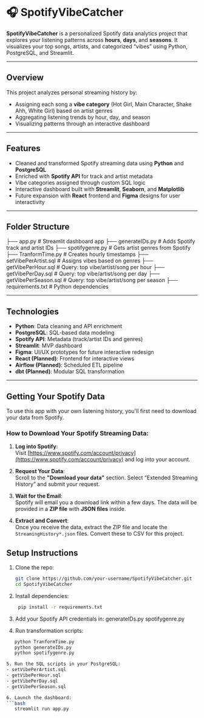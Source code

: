 # 🎧 SpotifyVibeCatcher

**SpotifyVibeCatcher** is a personalized Spotify data analytics project that explores your listening patterns across **hours**, **days**, and **seasons**. It visualizes your top songs, artists, and categorized “vibes” using Python, PostgreSQL, and Streamlit.

---

## Overview

This project analyzes personal streaming history by:
- Assigning each song a **vibe category** (Hot Girl, Main Character, Shake Ahh, White Girl) based on artist genres
- Aggregating listening trends by hour, day, and season
- Visualizing patterns through an interactive dashboard

---

## Features

- Cleaned and transformed Spotify streaming data using **Python** and **PostgreSQL**
- Enriched with **Spotify API** for track and artist metadata
- Vibe categories assigned through custom SQL logic
- Interactive dashboard built with **Streamlit**, **Seaborn**, and **Matplotlib**
- Future expansion with **React** frontend and **Figma** designs for user interactivity

---

## Folder Structure

├── app.py # Streamlit dashboard app
├── generateIDs.py # Adds Spotify track and artist IDs
├── spotifygenre.py # Gets artist genres from Spotify
├── TranformTime.py # Creates hourly timestamps
├── setVibePerArtist.sql # Assigns vibes based on genres
├── getVibePerHour.sql # Query: top vibe/artist/song per hour
├── getVibePerDay.sql # Query: top vibe/artist/song per day
├── getVibePerSeason.sql # Query: top vibe/artist/song per season
├── requirements.txt # Python dependencies



---

## Technologies

- **Python**: Data cleaning and API enrichment
- **PostgreSQL**: SQL-based data modeling
- **Spotify API**: Metadata (track/artist IDs and genres)
- **Streamlit**: MVP dashboard
- **Figma**: UI/UX prototypes for future interactive redesign
- **React (Planned)**: Frontend for interactive views
- **Airflow (Planned)**: Scheduled ETL pipeline
- **dbt (Planned)**: Modular SQL transformation

---
## Getting Your Spotify Data

To use this app with your own listening history, you'll first need to download your data from Spotify.

### How to Download Your Spotify Streaming Data:

1. **Log into Spotify**:  
   Visit [https://www.spotify.com/account/privacy](https://www.spotify.com/account/privacy) and log into your account.

2. **Request Your Data**:  
   Scroll to the **"Download your data"** section. Select “Extended Streaming History” and submit your request.

3. **Wait for the Email**:  
   Spotify will email you a download link within a few days. The data will be provided in a **ZIP file** with **JSON files** inside.

4. **Extract and Convert**:  
   Once you receive the data, extract the ZIP file and locate the `StreamingHistory*.json` files. Convert these to CSV for this project.


## Setup Instructions

1. Clone the repo:
   ```bash
   git clone https://github.com/your-username/SpotifyVibeCatcher.git
   cd SpotifyVibeCatcher
2. Install dependencies:
   ```bash
    pip install -r requirements.txt

3. Add your Spotify API credentials in:
    generateIDs.py
    spotifygenre.py
   
5. Run transformation scripts:
```bash
   python TranformTime.py
   python generateIDs.py
   python spotifygenre.py

5. Run the SQL scripts in your PostgreSQL:
- setVibePerArtist.sql
- getVibePerHour.sql
- getVibePerDay.sql
- getVibePerSeason.sql

6. Launch the dashboard:
```bash
   streamlit run app.py


